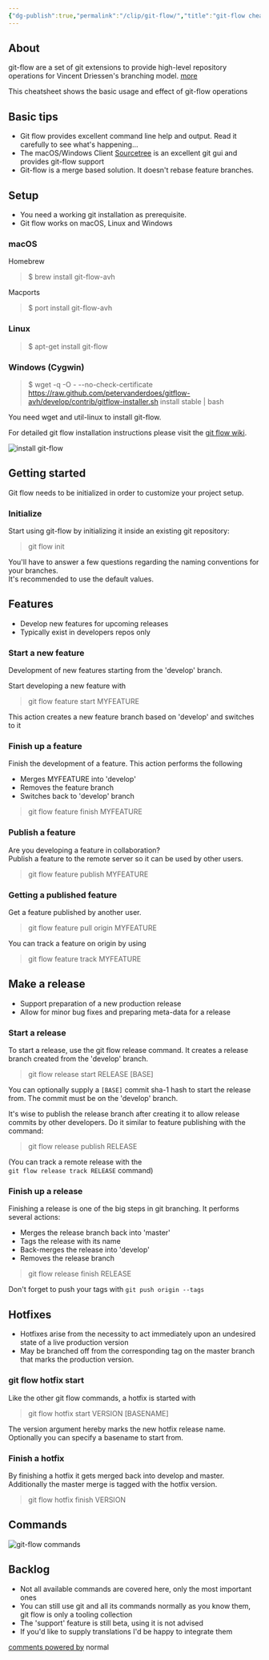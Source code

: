 ```yaml
---
{"dg-publish":true,"permalink":"/clip/git-flow/","title":"git-flow cheatsheet"}
---
```



## About

git-flow are a set of git extensions to provide high-level repository operations for Vincent Driessen's branching model. [more](http://nvie.com/posts/a-successful-git-branching-model/)

This cheatsheet shows the basic usage and effect of git-flow operations

## Basic tips

- Git flow provides excellent command line help and output. Read it carefully to see what's happening...
- The macOS/Windows Client [Sourcetree](http://www.sourcetreeapp.com/) is an excellent git gui and provides git-flow support
- Git-flow is a merge based solution. It doesn't rebase feature branches.

## Setup

- You need a working git installation as prerequisite.
- Git flow works on macOS, Linux and Windows

### macOS

Homebrew

> $ brew install git-flow-avh

Macports

> $ port install git-flow-avh

### Linux

> $ apt-get install git-flow

### Windows (Cygwin)

> $ wget -q -O - --no-check-certificate https://raw.github.com/petervanderdoes/gitflow-avh/develop/contrib/gitflow-installer.sh install stable | bash

You need wget and util-linux to install git-flow.

For detailed git flow installation instructions please visit the [git flow wiki](https://github.com/petervanderdoes/gitflow-avh/wiki/Installation).

![install git-flow](https://danielkummer.github.io/git-flow-cheatsheet/img/download.png)

## Getting started

Git flow needs to be initialized in order to customize your project setup.

### Initialize

Start using git-flow by initializing it inside an existing git repository:

> git flow init

You'll have to answer a few questions regarding the naming conventions for your branches.  
It's recommended to use the default values.

## Features

- Develop new features for upcoming releases
- Typically exist in developers repos only

### Start a new feature

Development of new features starting from the 'develop' branch.

Start developing a new feature with

> git flow feature start MYFEATURE

This action creates a new feature branch based on 'develop' and switches to it

### Finish up a feature

Finish the development of a feature. This action performs the following

- Merges MYFEATURE into 'develop'
- Removes the feature branch
- Switches back to 'develop' branch

> git flow feature finish MYFEATURE

### Publish a feature

Are you developing a feature in collaboration?  
Publish a feature to the remote server so it can be used by other users.

> git flow feature publish MYFEATURE

### Getting a published feature

Get a feature published by another user.

> git flow feature pull origin MYFEATURE

You can track a feature on origin by using

> git flow feature track MYFEATURE

## Make a release

- Support preparation of a new production release
- Allow for minor bug fixes and preparing meta-data for a release

### Start a release

To start a release, use the git flow release command. It creates a release branch created from the 'develop' branch.

> git flow release start RELEASE \[BASE\]

You can optionally supply a `[BASE]` commit sha-1 hash to start the release from. The commit must be on the 'develop' branch.

It's wise to publish the release branch after creating it to allow release commits by other developers. Do it similar to feature publishing with the command:

> git flow release publish RELEASE

(You can track a remote release with the  
`git flow release track RELEASE` command)

### Finish up a release

Finishing a release is one of the big steps in git branching. It performs several actions:

- Merges the release branch back into 'master'
- Tags the release with its name
- Back-merges the release into 'develop'
- Removes the release branch

> git flow release finish RELEASE

Don't forget to push your tags with `git push origin --tags`

## Hotfixes

- Hotfixes arise from the necessity to act immediately upon an undesired state of a live production version
- May be branched off from the corresponding tag on the master branch that marks the production version.

### git flow hotfix start

Like the other git flow commands, a hotfix is started with

> git flow hotfix start VERSION \[BASENAME\]

The version argument hereby marks the new hotfix release name. Optionally you can specify a basename to start from.

### Finish a hotfix

By finishing a hotfix it gets merged back into develop and master. Additionally the master merge is tagged with the hotfix version.

> git flow hotfix finish VERSION

## Commands

![git-flow commands](https://danielkummer.github.io/git-flow-cheatsheet/img/git-flow-commands.png)

## Backlog

- Not all available commands are covered here, only the most important ones
- You can still use git and all its commands normally as you know them, git flow is only a tooling collection
- The 'support' feature is still beta, using it is not advised
- If you'd like to supply translations I'd be happy to integrate them

[comments powered by](http://disqus.com/) normal
